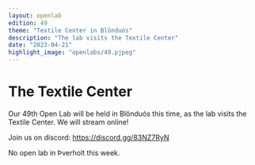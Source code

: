 ```yaml
---
layout: openlab
edition: 49
theme: "Textile Center in Blönduós"
description: "The lab visits the Textile Center"
date: "2023-04-21"
highlight_image: "openlabs/49.pjpeg"
---
```


<script>
    import CaptionedImage from "../../components/Images/CaptionedImage.svelte"
</script>

<CaptionedImage
    src="openlabs/49.jpeg"
    alt="Textile with various patterns and drafts, a person looking behind it"
    caption="Sophie Skach having fun in Blönduós"/>

# The Textile Center

Our 49th Open Lab will be held in Blönduós this time, as the lab visits the Textile Center. We will stream online!

Join us on discord: https://discord.gg/83NZ7RyN

No open lab in Þverholt this week. 
